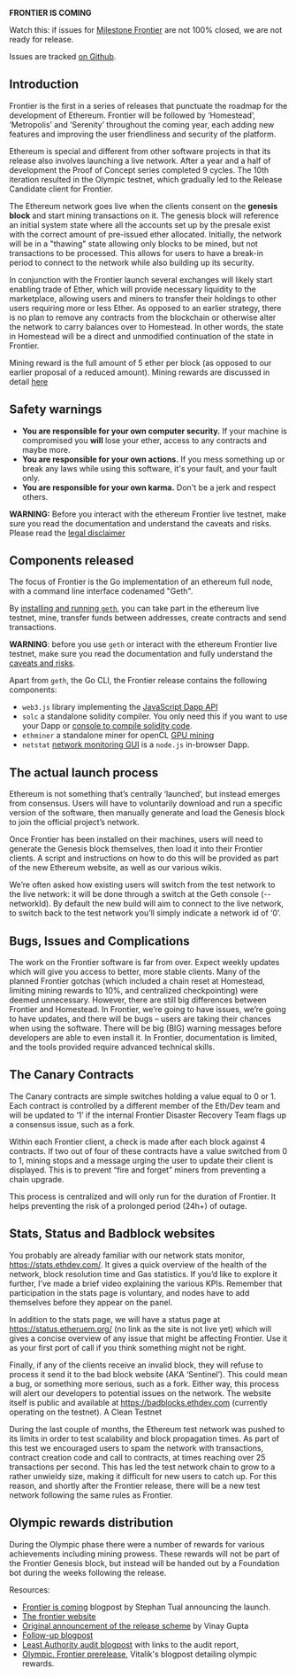 **FRONTIER IS COMING**

Watch this: if issues for [Milestone Frontier](https://github.com/ethereum/go-ethereum/milestones) are not 100% closed, we are not ready for release.

Issues are tracked [on Github](https://github.com/ethereum/go-ethereum/milestones/Frontier).

## Introduction

Frontier is the first in a series of releases that punctuate the roadmap for the development of Ethereum. Frontier will be followed by ‘Homestead’, ‘Metropolis’ and ‘Serenity’ throughout the coming year, each adding new features and improving the user friendliness and security of the platform. 

Ethereum is special and different from other software projects in that its release also involves launching a live network. After a year and a half of development the Proof of Concept series completed 9 cycles. The 10th iteration resulted in the Olympic testnet, which gradually led to the Release Candidate client for Frontier.

The Ethereum network goes live when the clients consent on the **genesis block** and start mining transactions on it. The genesis block will reference an initial system state where all the accounts set up by the presale exist with the correct amount of pre-issued ether allocated. Initially, the network will be in a "thawing" state allowing only blocks to be mined, but not transactions to be processed. This allows for users to have a break-in period to connect to the network while also building up its security.

In conjunction with the Frontier launch several exchanges will likely start enabling trade of Ether, which will provide necessary liquidity to the marketplace, allowing users and miners to transfer their holdings to other users requiring more or less Ether. As opposed to an earlier strategy, there is no plan to remove any contracts from the blockchain or otherwise alter the network to carry balances over to Homestead. In other words, the state in Homestead will be a direct and unmodified continuation of the state in Frontier. 

Mining reward is the full amount of 5 ether per block (as opposed to our earlier proposal of a reduced amount). Mining rewards are discussed in detail [here](https://github.com/ethereum/go-ethereum/wiki/Mining#mining-rewards)

## Safety warnings


* **You are responsible for your own computer security.** If your machine is compromised you **will** lose your ether, access to any contracts and maybe more. 
* **You are responsible for your own actions.** If you mess something up or break any laws while using this software, it's your fault, and your fault only.
* **You are responsible for your own karma.** Don't be a jerk and respect others.

**WARNING:** Before you interact with the ethereum Frontier live testnet, make sure you read the documentation and understand the caveats and risks. Please read the [legal disclaimer](https://github.com/ethereum/go-ethereum/wiki/Disclaimer)

## Components released

The focus of Frontier is the Go implementation of an ethereum full node, with a command line interface codenamed "Geth". 

By [installing and running `geth`](https://github.com/ethereum/go-ethereum/wiki/Geth), you can take part in the ethereum live testnet, mine, transfer funds between addresses, create contracts and send transactions. 

**WARNING**: before you use `geth` or interact with the ethereum Frontier live testnet, make sure you read the documentation and fully understand the [caveats and risks](https://github.com/ethereum/go-ethereum/wiki/Disclaimer). 

Apart from `geth`, the Go CLI, the Frontier release contains the following components:

* `web3.js`  library implementing the [JavaScript Dapp API](https://github.com/ethereum/wiki/wiki/JavaScript-API)
* `solc` a standalone solidity compiler. You only need this if you want to use your Dapp or [console to compile solidity code](https://github.com/ethereum/go-ethereum/wiki/Contracts-and-Transactions#compiling-a-contract).
* `ethminer` a standalone miner for openCL [GPU mining](https://github.com/ethereum/go-ethereum/wiki/Mining#gpu-mining)
* `netstat`  [network monitoring GUI](https://github.com/ethereum/wiki/wiki/Network-Status) is a `node.js` in-browser Dapp.

## The actual launch process 

Ethereum is not something that’s centrally ‘launched’, but instead emerges from consensus. Users will have to voluntarily download and run a specific version of the software, then manually generate and load the Genesis block to join the official project’s network.

Once Frontier has been installed on their machines, users will need to generate the Genesis block themselves, then load it into their Frontier clients. A script and instructions on how to do this will be provided as part of the new Ethereum website, as well as our various wikis.

We’re often asked how existing users will switch from the test network to the live network: it will be done through a switch at the Geth console (--networkId). By default the new build will aim to connect to the live network, to switch back to the test network you’ll simply indicate a network id of ‘0’.

## Bugs, Issues and Complications

The work on the Frontier software is far from over. Expect weekly updates which will give you access to better, more stable clients. Many of the planned Frontier gotchas (which included a chain reset at Homestead, limiting mining rewards to 10%, and centralized checkpointing) were deemed unnecessary. However, there are still big differences between Frontier and Homestead. In Frontier, we’re going to have issues, we’re going to have updates, and there will be bugs – users are taking their chances when using the software. There will be big (BIG) warning messages before developers are able to even install it. In Frontier, documentation is limited, and the tools provided require advanced technical skills.

## The Canary Contracts

The Canary contracts are simple switches holding a value equal to 0 or 1. Each contract is controlled by a different member of the Eth/Dev team and will be updated to ‘1’ if the internal Frontier Disaster Recovery Team flags up a consensus issue, such as a fork.

Within each Frontier client, a check is made after each block against 4 contracts. If two out of four of these contracts have a value switched from 0 to 1, mining stops and a message urging the user to update their client is displayed. This is to prevent “fire and forget” miners from preventing a chain upgrade.

This process is centralized and will only run for the duration of Frontier. It helps preventing the risk of a prolonged period (24h+) of outage.

## Stats, Status and Badblock websites

You probably are already familiar with our network stats monitor, https://stats.ethdev.com/. It gives a quick overview of the health of the network, block resolution time and Gas statistics. If you’d like to explore it further, I’ve made a brief video explaining the various KPIs. Remember that participation in the stats page is voluntary, and nodes have to add themselves before they appear on the panel.

In addition to the stats page, we will have a status page at https://status.etheruem.org/ (no link as the site is not live yet) which will gives a concise overview of any issue that might be affecting Frontier. Use it as your first port of call if you think something might not be right.

Finally, if any of the clients receive an invalid block, they will refuse to process it send it to the bad block website (AKA ‘Sentinel’). This could mean a bug, or something more serious, such as a fork. Either way, this process will alert our developers to potential issues on the network. The website itself is public and available at https://badblocks.ethdev.com (currently operating on the testnet).
A Clean Testnet

During the last couple of months, the Ethereum test network was pushed to its limits in order to test scalability and block propagation times. As part of this test we encouraged users to spam the network with transactions, contract creation code and call to contracts, at times reaching over 25 transactions per second. This has led the test network chain to grow to a rather unwieldy size, making it difficult for new users to catch up. For this reason, and shortly after the Frontier release, there will be a new test network following the same rules as Frontier.

## Olympic rewards distribution

During the Olympic phase there were a number of rewards for various achievements including mining prowess. These rewards will not be part of the Frontier Genesis block, but instead will be handed out by a Foundation bot during the weeks following the release.

Resources: 
- [Frontier is coming](https://blog.ethereum.org/2015/07/22/frontier-is-coming-what-to-expect-and-how-to-prepare/) blogpost by Stephan Tual announcing the launch. 
- [The frontier website](https://frontier.ethereum.org)
- [Original announcement of the release scheme](https://blog.ethereum.org/2015/03/03/ethereum-launch-process) by Vinay Gupta
- [Follow-up blogpost](https://blog.ethereum.org/2015/03/12/getting-to-the-frontier/)
- [Least Authority audit blogpost](https://blog.ethereum.org/2015/07/07/know-ethereum-secure/) with links to the audit report, 
- [Olympic. Frontier prerelease](https://blog.ethereum.org/2015/05/09/olympic-frontier-pre-release/), Vitalik's blogpost detailing olympic rewards. 
